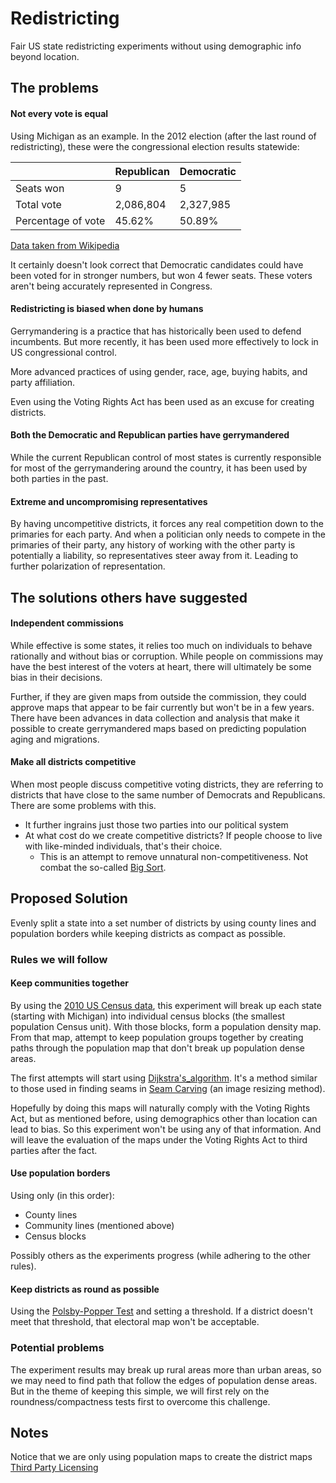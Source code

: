 # Redistricting
Fair US state redistricting experiments without using demographic info beyond location.

## The problems

#### Not every vote is equal
Using Michigan as an example. In the 2012 election (after the last round of redistricting), these were the congressional election results statewide:

|                    | Republican | Democratic |
|--------------------|------------|------------|
| Seats won          | 9          | 5          |
| Total vote         | 2,086,804  | 2,327,985  |
| Percentage of vote | 45.62%     | 50.89%     |

[Data taken from Wikipedia](https://en.wikipedia.org/wiki/United_States_House_of_Representatives_elections_in_Michigan,_2012)

It certainly doesn't look correct that Democratic candidates could have been voted for in stronger numbers, but won 4 fewer seats. These voters aren't being accurately represented in Congress. 

#### Redistricting is biased when done by humans
Gerrymandering is a practice that has historically been used to defend incumbents. But more recently, it has been used more effectively to lock in US congressional control.

More advanced practices of using gender, race, age, buying habits, and party affiliation.

Even using the Voting Rights Act has been used as an excuse for creating districts.

#### Both the Democratic and Republican parties have gerrymandered 
While the current Republican control of most states is currently responsible for most of the gerrymandering around the country, it has been used by both parties in the past.

#### Extreme and uncompromising representatives
By having uncompetitive districts, it forces any real competition down to the primaries for each party. And when a politician only needs to compete in the primaries of their party, any history of working with the other party is potentially a liability, so representatives steer away from it. Leading to further polarization of representation.

## The solutions others have suggested

#### Independent commissions
While effective is some states, it relies too much on individuals to behave rationally and without bias or corruption. While people on commissions may have the best interest of the voters at heart, there will ultimately be some bias in their decisions.

Further, if they are given maps from outside the commission, they could approve maps that appear to be fair currently but won't be in a few years. There have been advances in data collection and analysis that make it possible to create gerrymandered maps based on predicting population aging and migrations.

#### Make all districts competitive
When most people discuss competitive voting districts, they are referring to districts that have close to the same number of Democrats and Republicans. There are some problems with this.
* It further ingrains just those two parties into our political system
* At what cost do we create competitive districts? If people choose to live with like-minded individuals, that's their choice.
   * This is an attempt to remove unnatural non-competitiveness. Not combat the so-called [Big Sort](http://www.thebigsort.com/home.php).

## Proposed Solution
Evenly split a state into a set number of districts by using county lines and population borders while keeping districts as compact as possible.

### Rules we will follow

#### Keep communities together
By using the [2010 US Census data](https://www2.census.gov/census_2010/04-Summary_File_1/Michigan/), this experiment will break up each state (starting with Michigan) into individual census blocks (the smallest population Census unit). With those blocks, form a population density map. From that map, attempt to keep population groups together by creating paths through the population map that don't break up population dense areas.

The first attempts will start using [Dijkstra's_algorithm](https://en.wikipedia.org/wiki/Dijkstra%27s_algorithm). It's a method similar to those used in finding seams in [Seam Carving](https://en.wikipedia.org/wiki/Seam_carving#Computing_seams) (an image resizing method).

Hopefully by doing this maps will naturally comply with the Voting Rights Act, but as mentioned before, using demographics other than location can lead to bias. So this experiment won't be using any of that information. And will leave the evaluation of the maps under the Voting Rights Act to third parties after the fact. 

#### Use population borders
Using only (in this order):
* County lines
* Community lines (mentioned above)
* Census blocks

Possibly others as the experiments progress (while adhering to the other rules).

#### Keep districts as round as possible
Using the [Polsby-Popper Test](https://en.wikipedia.org/wiki/Polsby-Popper_Test) and setting a threshold. If a district doesn't meet that threshold, that electoral map won't be acceptable.

### Potential problems
The experiment results may break up rural areas more than urban areas, so we may need to find path that follow the edges of population dense areas. But in the theme of keeping this simple, we will first rely on the roundness/compactness tests first to overcome this challenge.

## Notes
Notice that we are only using population maps to create the district maps
[Third Party Licensing](ThirdPartyLicensing.md)
